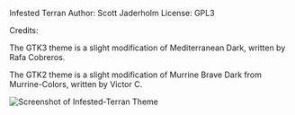 Infested Terran
Author: Scott Jaderholm <my firstname at my lastname dot com>
License: GPL3

Credits:

The GTK3 theme is a slight modification of Mediterranean Dark, written
by Rafa Cobreros.

The GTK2 theme is a slight modification of Murrine Brave Dark from
Murrine-Colors, written by Victor C.

![Screenshot of Infested-Terran Theme](http://jaderholm.com/tmp/2012-12-18-infested-terran-gtk2.png)